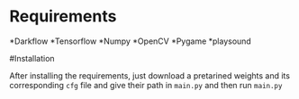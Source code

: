 # Requirements

*Darkflow
*Tensorflow
*Numpy
*OpenCV
*Pygame
*playsound

#Installation

After installing the requirements, just download a pretarined weights and its corresponding `cfg` file and give their path in  `main.py` and then run `main.py`
